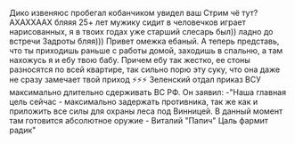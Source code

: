 Дико извеняюс пробегал кобанчиком увидел ваш Стрим чё тут? АХАХХААХ бляяя 25+ лет мужику сидит в человечков играет нарисованных, я в твоих годах уже старший слесарь был)) ладно до встречи Задроты бляя)))
Привет омежка ебаный. А теперь представь, что ты приходишь раньше с работы домой, заходишь в спальню, а там нахожусь я и ебу твою бабу. Причем ебу так жестко, ее стоны разносятся по всей квартире, так сильно порю эту суку, что она даже не сразу замечает твой приход
⚡⚡⚡ Зеленский отдал приказ ВСУ максимально длительно сдерживать ВС РФ. Он заявил: -"Наша главная цель сейчас - максимально задержать противника, так же как и приложить все силы для охраны леса под Винницей. В данный момент там готовится абсолютное оружие - Виталий "Папич" Цаль фармит радик"
